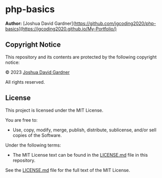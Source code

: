 # php-basics

**Author:** [Joshua David Gardner](https://github.com/jgcoding2020/php-basics](https://jgcoding2020.github.io/My-Portfolio/)

## Copyright Notice

This repository and its contents are protected by the following copyright notice:

© 2023 [Joshua David Gardner](https://github.com/jgcoding2020/php-basics)

All rights reserved.

## License

This project is licensed under the MIT License.

You are free to:

- Use, copy, modify, merge, publish, distribute, sublicense, and/or sell copies of the Software.

Under the following terms:

- The MIT License text can be found in the [LICENSE.md](LICENSE.md) file in this repository.

See the [LICENSE.md](LICENSE.md) file for the full text of the MIT License.
